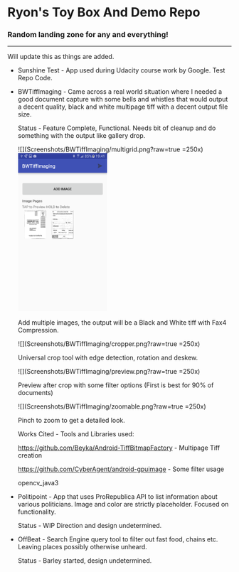 # Ryon's Toy Box And Demo Repo
### Random landing zone for any and everything!

---

Will update this as things are added.

* Sunshine Test - App used during Udacity course work by Google. Test Repo Code.

* BWTiffImaging - Came across a real world situation where I needed a good document capture with some bells and whistles that would 
   output a decent quality, black and white multipage tiff with a decent output file size. 
   
   Status - Feature Complete, Functional. Needs bit of cleanup and do something with the output like gallery drop.
   
   ![](Screenshots/BWTiffImaging/multigrid.png?raw=true =250x)
   <img src="Screenshots/BWTiffImaging/multigrid.png" alt="Drawing" style="width: 200px;"/>
   
   Add multiple images, the output will be a Black and White tiff with Fax4 Compression.
   
   ![](Screenshots/BWTiffImaging/cropper.png?raw=true =250x)
   
   Universal crop tool with edge detection, rotation and deskew.
   
   ![](Screenshots/BWTiffImaging/preview.png?raw=true =250x)
   
   Preview after crop with some filter options (First is best for 90% of documents)
   
   ![](Screenshots/BWTiffImaging/zoomable.png?raw=true =250x)
   
   Pinch to zoom to get a detailed look.
   
   Works Cited - Tools and Libraries used:
   
   https://github.com/Beyka/Android-TiffBitmapFactory - Multipage Tiff creation
   
   https://github.com/CyberAgent/android-gpuimage     - Some filter usage
   
   opencv_java3
   
   
   
   
   

* Politipoint - App that uses ProRepublica API to list information about various politicians. 
   Image and color are strictly placeholder. Focused on functionality.
   
   Status - WIP  Direction and design undetermined.
   
* OffBeat - Search Engine query tool to filter out fast food, chains etc. Leaving places possibly otherwise unheard. 
   
   Status - Barley started, design undetermined.